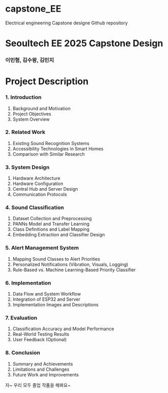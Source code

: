# capstone_EE
Electrical engineering Capstone designe Github repository 

# Seoultech EE 2025 Capstone Design 
### 이민형, 김수왕, 김민지 

# Project Description

### 1. Introduction
1. Background and Motivation  
2. Project Objectives  
3. System Overview  

### 2. Related Work
1. Existing Sound Recognition Systems  
2. Accessibility Technologies in Smart Homes  
3. Comparison with Similar Research  

### 3. System Design
1. Hardware Architecture  
2. Hardware Configuration  
3. Central Hub and Server Design  
4. Communication Protocols  

### 4. Sound Classification
1. Dataset Collection and Preprocessing  
2. PANNs Model and Transfer Learning  
3. Class Definitions and Label Mapping  
4. Embedding Extraction and Classifier Design  

### 5. Alert Management System
1. Mapping Sound Classes to Alert Priorities  
2. Personalized Notifications (Vibration, Visuals, Logging)  
3. Rule-Based vs. Machine Learning-Based Priority Classifier  

### 6. Implementation
1. Data Flow and System Workflow  
2. Integration of ESP32 and Server  
3. Implementation Images and Descriptions  

### 7. Evaluation
1. Classification Accuracy and Model Performance  
2. Real-World Testing Results  
3. User Feedback (Optional)  

### 8. Conclusion
1. Summary and Achievements  
2. Limitations and Challenges  
3. Future Work and Improvements  


자~ 우리 모두 졸업 작품을 해봐요~
